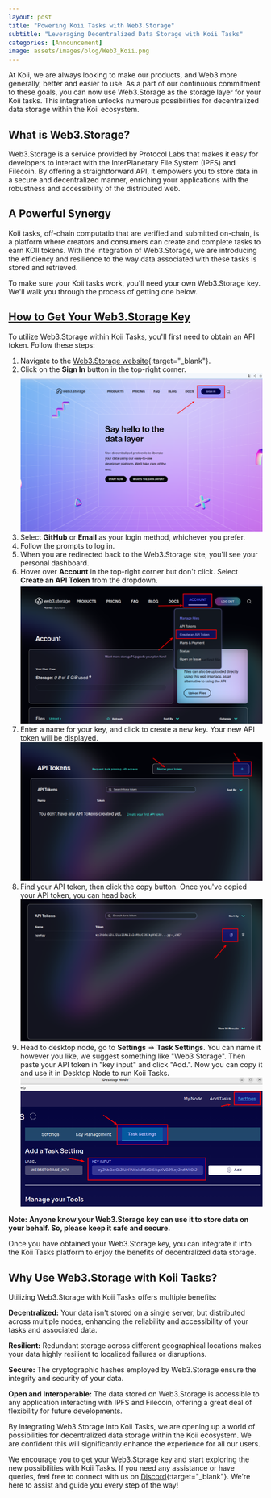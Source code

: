 ```yaml
---
layout: post
title: "Powering Koii Tasks with Web3.Storage"
subtitle: "Leveraging Decentralized Data Storage with Koii Tasks"
categories: [Announcement]
image: assets/images/blog/Web3_Koii.png
---
```


At Koii, we are always looking to make our products, and Web3 more generally, better and easier to use. As a part of our continuous commitment to these goals, you can now use Web3.Storage as the storage layer for your Koii tasks. This integration unlocks numerous possibilities for decentralized data storage within the Koii ecosystem.

## What is Web3.Storage?

Web3.Storage is a service provided by Protocol Labs that makes it easy for developers to interact with the InterPlanetary File System (IPFS) and Filecoin. By offering a straightforward API, it empowers you to store data in a secure and decentralized manner, enriching your applications with the robustness and accessibility of the distributed web.

## A Powerful Synergy

Koii tasks, off-chain computatio that are verified and submitted on-chain, is a platform where creators and consumers can create and complete tasks to earn KOII tokens. With the integration of Web3.Storage, we are introducing the efficiency and resilience to the way data associated with these tasks is stored and retrieved.

To make sure your Koii tasks work, you'll need your own Web3.Storage key. We'll walk you through the process of getting one below.

## [How to Get Your Web3.Storage Key](#how-to-get-your-web3storage-key)

To utilize Web3.Storage within Koii Tasks, you'll first need to obtain an API token. Follow these steps:

1. Navigate to the [Web3.Storage website](https://web3.storage/){:target="\_blank"}.
2. Click on the **Sign In** button in the top-right corner.
![step1.png](/assets/images/blog/web3storage/step1.png)
3. Select **GitHub** or **Email** as your login method, whichever you prefer.
4. Follow the prompts to log in.
5. When you are redirected back to the Web3.Storage site, you'll see your personal dashboard.
6. Hover over **Account** in the top-right corner but don't click. Select **Create an API Token**  from the dropdown.
![step2.png](/assets/images/blog/web3storage/step2.png)
7. Enter a name for your key, and click to create a new key. Your new API token will be displayed.
![step3.png](/assets/images/blog/web3storage/step3.png)
8. Find your API token, then click the copy button. Once you've copied your API token, you can head back
![step4.png](/assets/images/blog/web3storage/step4.png)
8. Head to desktop node, go to **Settings** => **Task Settings**. You can name it however you like, we suggest something like "Web3 Storage". Then paste your API token in "key input" and click "Add.". Now you can copy it and use it in Desktop Node to run Koii Tasks.
![step5.png](/assets/images/blog/web3storage/step5.png)

**Note:** **Anyone know your Web3.Storage key can use it to store data on your behalf. So, please keep it safe and secure.**

Once you have obtained your Web3.Storage key, you can integrate it into the Koii Tasks platform to enjoy the benefits of decentralized data storage.

## Why Use Web3.Storage with Koii Tasks?

Utilizing Web3.Storage with Koii Tasks offers multiple benefits:

**Decentralized:** Your data isn't stored on a single server, but distributed across multiple nodes, enhancing the reliability and accessibility of your tasks and associated data.

**Resilient:** Redundant storage across different geographical locations makes your data highly resilient to localized failures or disruptions.

**Secure:** The cryptographic hashes employed by Web3.Storage ensure the integrity and security of your data.

**Open and Interoperable:** The data stored on Web3.Storage is accessible to any application interacting with IPFS and Filecoin, offering a great deal of flexibility for future developments.

By integrating Web3.Storage into Koii Tasks, we are opening up a world of possibilities for decentralized data storage within the Koii ecosystem. We are confident this will significantly enhance the experience for all our users.

We encourage you to get your Web3.Storage key and start exploring the new possibilities with Koii Tasks. If you need any assistance or have queries, feel free to connect with us on [Discord](https://discord.gg/koii){:target="\_blank"}. We're here to assist and guide you every step of the way!